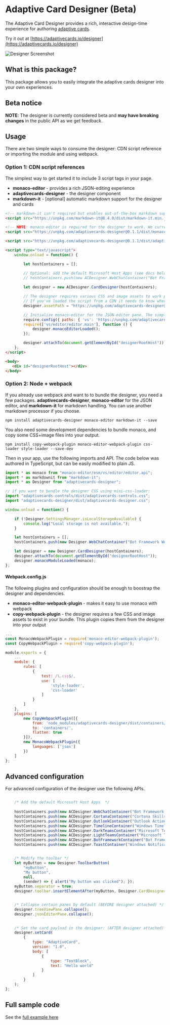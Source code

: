 # Adaptive Card Designer (Beta)

The Adaptive Card Designer provides a rich, interactive design-time experience for authoring [adaptive cards](https://adaptivecards.io). 

Try it out at [https://adaptivecards.io/designer](https://adaptivecards.io/designer)

![Designer Screenshot](https://adaptivecards.io/images/designer.png)

## What is this package?

This package allows you to easily integrate the adaptive cards designer into your own experiences. 

## Beta notice 

**NOTE**: The designer is currently considered beta and **may have breaking changes** in the public API as we get feedback.

## Usage

There are two simple ways to consume the designer: CDN script reference or importing the module and using webpack.

### Option 1: CDN script references

The simplest way to get started it to include 3 script tags in your page. 

* **monaco-editor** - provides a rich JSON-editing experience
* **adaptivecards-designer** - the designer component
* **markdown-it** - [optional] automatic markdown support for the designer and cards

```html
<!-- markdown-it isn't required but enables out-of-the-box markdown support -->
<script src="https://unpkg.com/markdown-it@8.4.0/dist/markdown-it.min.js"></script>

<!-- NOTE: monaco-editor is required for the designer to work. We currently provide it in the CDN, but this may change later -->
<script src="https://unpkg.com/adaptivecards-designer@0.1.1/dist/monaco-editor/min/vs/loader.js"></script>

<script src="https://unpkg.com/adaptivecards-designer@0.1.1/dist/adaptivecards-designer.min.js"></script>

<script type="text/javascript">
	window.onload = function() {

		let hostContainers = [];

		// Optional: add the default Microsoft Host Apps (see docs below)
		// hostContainers.push(new ACDesigner.WebChatContainer("Bot Framework WebChat", "containers/webchat-container.css"));
		 
		let designer = new ACDesigner.CardDesigner(hostContainers);

		// The designer requires various CSS and image assets to work properly, 
		// If you've loaded the script from a CDN it needs to know where these assets are located
		designer.assetPath = "https://unpkg.com/adaptivecards-designer@0.1.1/dist";

		// Initialize monaco-editor for the JSON-editor pane. The simplest way to do this is use the code below, since we currently bundle monaco into our CDN distribution. 
		require.config({ paths: { 'vs': 'https://unpkg.com/adaptivecards-designer@0.1.0/dist/monaco-editor/min/vs' } });
		require(['vs/editor/editor.main'], function () {
			designer.monacoEditorLoaded();
		});

		designer.attachTo(document.getElementById("designerRootHost"));
	};
</script>

<body>
   <div id="designerRootHost"></div>
</body>
```

### Option 2: Node + webpack

If you already use webpack and want to to bundle the designer, you need a few packages. **adaptivecards-designer**, **monaco-editor** for the JSON editor, and **markdown-it** for markdown handling. You can use another markdown processor if you choose.

```console
npm install adaptivecards-designer monaco-editor markdown-it --save
```

You also need some development dependencies to bundle monaco, and copy some CSS+image files into your output.

```console
npm install copy-webpack-plugin monaco-editor-webpack-plugin css-loader style-loader --save-dev
```

Then in your app, use the following imports and API. The code below was authored in TypeScript, but can be easily modified to plain JS. 

```js
import * as monaco from "monaco-editor/esm/vs/editor/editor.api";
import * as markdownit from "markdown-it";
import * as Designer from "adaptivecards-designer";

// if you want to bundle the designer CSS using mini-css-loader:
import "adaptivecards-controls/dist/adaptivecards-controls.css";
import "adaptivecards-designer/dist/adaptivecards-designer.css";

window.onload = function() {

	if (!Designer.SettingsManager.isLocalStorageAvailable) {
		console.log("Local storage is not available.");
	}

	let hostContainers = [];
	hostContainers.push(new Designer.WebChatContainer("Bot Framework WebChat", "containers/webchat-container.css"));

	let designer = new Designer.CardDesigner(hostContainers);
	designer.attachTo(document.getElementById("designerRootHost"));
	designer.monacoModuleLoaded(monaco);
};

```

#### Webpack.config.js

The following plugins and configuration should be enough to boostrap the designer and dependencies.

* **monaco-editor-webpack-plugin** - makes it easy to use monaco with webpack
* **copy-webpack-plugin** - the designer requires a few CSS and image assets to exist in your bundle. This plugin copies them from the designer into your output

```js
...
const MonacoWebpackPlugin = require('monaco-editor-webpack-plugin');
const CopyWebpackPlugin = require('copy-webpack-plugin');

module.exports = {
	...
	module: {
		rules: [
			{
				test: /\.css$/,
				use: [
					'style-loader',
					'css-loader'
				]
			}
		]
	},
	plugins: [
		new CopyWebpackPlugin([{
			from: 'node_modules/adaptivecards-designer/dist/containers/*',
			to: 'containers/',
			flatten: true
		}]),
		new MonacoWebpackPlugin({
			languages: ['json']
		})
	]
};
```

## Advanced configuration

For advanced configuration of the designer use the following APIs.

```js

	/* Add the default Microsoft Host Apps 	*/ 
 
	hostContainers.push(new ACDesigner.WebChatContainer("Bot Framework WebChat", "containers/webchat-container.css"));
	hostContainers.push(new ACDesigner.CortanaContainer("Cortana Skills", "containers/cortana-container.css"));
	hostContainers.push(new ACDesigner.OutlookContainer("Outlook Actionable Messages", "containers/outlook-container.css"));
	hostContainers.push(new ACDesigner.TimelineContainer("Windows Timeline", "containers/timeline-container.css"));
	hostContainers.push(new ACDesigner.DarkTeamsContainer("Microsoft Teams - Dark", "containers/teams-container-dark.css"));
	hostContainers.push(new ACDesigner.LightTeamsContainer("Microsoft Teams - Light", "containers/teams-container-light.css"));
	hostContainers.push(new ACDesigner.BotFrameworkContainer("Bot Framework Other Channels (Image render)", "containers/bf-image-container.css"));
	hostContainers.push(new ACDesigner.ToastContainer("Windows Notifications (Preview)", "containers/toast-container.css"));


	/* Modify the toolbar */
    let myButton = new Designer.ToolbarButton(
        "myButton",
        "My button",
        null,
        (sender) => { alert("My button was clicked"); });
    myButton.separator = true;
    designer.toolbar.insertElementAfter(myButton, Designer.CardDesigner.ToolbarCommands.HostAppPicker);


	/* Collapse certain panes by default (BEFORE designer attached)	*/
	designer.treeViewPane.collapse();
	designer.jsonEditorPane.collapse();
	

	/* Set the card payload in the designer: (AFTER designer attached) */ 
	designer.setCard(
		{
			type: "AdaptiveCard",
			version: "1.0",
			body: [
				{
					type: "TextBlock",
					text: "Hello world"
				}
			]
		}
	);
};
```

## Full sample code

See the [full example here](https://unpkg.com/adaptivecards-designer@0.1.0/dist/index-cdn.html)
